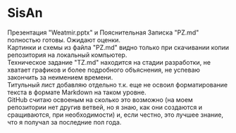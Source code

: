 ﻿# SisAn
Презентация "Weatmir.pptx" и Пояснительная Записка "PZ.md" полностью готовы. Ожидают оценки.  
Картинки и схемы из файла "PZ.md" видно только при скачивании копии репозитория на локальный компьютер.  
Техническое задание "TZ.md" находится на стадии разработки, не хватает графиков и более подробного объяснения, не успеваю закончить за неимением времени.  
Титульный лист добавляю отдельно т.к. еще не освоил форматирование текста в формате Markdown на таком уровне.  
GitHub считаю освоеным на сколько это возможно (на моем репозитории нет другив ветвей, но я знаю, как они создаются и сращиваются, при необходимости) и, если честно, это лучшее знание, что я получал за последние пол года.